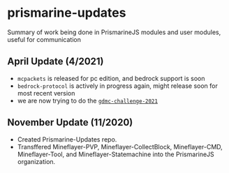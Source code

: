 # prismarine-updates
Summary of work being done in PrismarineJS modules and user modules, useful for communication


## April Update (4/2021)

* `mcpackets` is released for pc edition, and bedrock support is soon
* `bedrock-protocol` is actively in progress again, might release soon for most recent version
* we are now trying to do the [`gdmc-challenge-2021`](https://github.com/PrismarineJS/gdmc-challenge-2021)

## November Update (11/2020)

* Created Prismarine-Updates repo.
* Transffered Mineflayer-PVP, Mineflayer-CollectBlock, Mineflayer-CMD, Mineflayer-Tool, and Mineflayer-Statemachine into the PrismarineJS organization.
